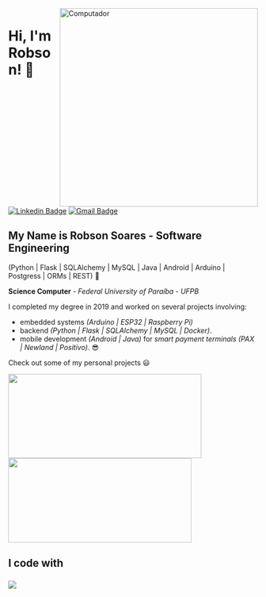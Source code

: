 <img src= "https://raw.githubusercontent.com/MicaelliMedeiros/micaellimedeiros/master/image/computer-illustration.png" min-width="400px" max-width="400px" width="400px" align="right" alt="Computador ">

<h1> Hi, I'm Robson! 👋 </h1>

[![Linkedin Badge](https://img.shields.io/badge/-LinkedIn-6633cc?style=flat-square&logo=Linkedin&logoColor=white&link=https://www.linkedin.com/in/robsonsoaresdev/)](https://www.linkedin.com/in/robsonsoaresdev/)
[![Gmail Badge](https://img.shields.io/badge/-Gmail-6633cc?style=flat-square&logo=Gmail&logoColor=white&link=mailto:robsonlimadeveloper@gmail.com)](mailto:robsonlimadeveloper@gmail.com)

## My Name is Robson Soares - **Software Engineering** 

(Python | Flask | SQLAlchemy | MySQL | Java | Android | Arduino | Postgress | ORMs | REST) 🚀

**Science Computer** - _Federal University of Paraíba - UFPB_

I completed my degree in 2019 and worked on several projects involving:
- embedded systems _(Arduino | ESP32 | Raspberry Pi)_
- backend _(Python | Flask | SQLAlchemy | MySQL | Docker)_.
- mobile development _(Android | Java)_ for _smart payment terminals (PAX | Newland | Positivo)_. 😎

Check out some of my personal projects 😃

 <a  href="https://github.com/anuraghazra/github-readme-stats">
  <img height=170 align="center" width=390 src="https://github-readme-streak-stats.herokuapp.com/?user=robsonlimadeveloper&layout=compact&langs_count=7&theme=sunset-gradient" />
</a>
<a href="https://github.com/anuraghazra/convoychat">
  <img height=170 align="center" width=370 src="https://github-readme-stats.vercel.app/api?username=robsonlimadeveloper&show_icons=true&theme=sunset-gradient&include_all_commits=true&count_private=true" />
</a>

###

<h2 align="left">I code with</h2>

###

<p align="left">
  <a href="https://skillicons.dev">
    <img src="https://skillicons.dev/icons?i=python,flask,fastapi,mysql,postgres,sqlite,git,docker,java,cpp,vscode,arduino" />
  </a>
</p>


<!--<div style="display: inline_block"><br>  
 
<img align="center" alt="Rafa-Js" height="50" width="60" src="https://cdn.jsdelivr.net/gh/devicons/devicon@latest/icons/python/python-original.svg" />
<img align="center" alt="Rafa-Js" height="50" width="60" src="https://cdn.jsdelivr.net/gh/devicons/devicon@latest/icons/flask/flask-original.svg" />
<img align="center" alt="Rafa-Js" height="50" width="60" src="https://cdn.jsdelivr.net/gh/devicons/devicon@latest/icons/sqlalchemy/sqlalchemy-original.svg" />
<img align="center" alt="Rafa-Js" height="50" width="60" src="https://cdn.jsdelivr.net/gh/devicons/devicon@latest/icons/mysql/mysql-original.svg" />
<img align="center" alt="Rafa-Js" height="50" width="60" src="https://cdn.jsdelivr.net/gh/devicons/devicon@latest/icons/postgresql/postgresql-original.svg" />
<img align="center" alt="Rafa-Js" height="50" width="60" src="https://cdn.jsdelivr.net/gh/devicons/devicon@latest/icons/microsoftsqlserver/microsoftsqlserver-original.svg" />
<img align="center" alt="Rafa-Js" height="50" width="60" src="https://cdn.jsdelivr.net/gh/devicons/devicon@latest/icons/android/android-original.svg" />
<img align="center" alt="Rafa-Js" height="50" width="60" src="https://cdn.jsdelivr.net/gh/devicons/devicon@latest/icons/java/java-original.svg" />
<img align="center" alt="Rafa-Js" height="50" width="60" src="https://cdn.jsdelivr.net/gh/devicons/devicon@latest/icons/arduino/arduino-original.svg" />
<img align="center" alt="Rafa-Js" height="50" width="60" src="https://cdn.jsdelivr.net/gh/devicons/devicon@latest/icons/cplusplus/cplusplus-original.svg" />
<img align="center" alt="Rafa-Js" height="50" width="60" src="https://cdn.jsdelivr.net/gh/devicons/devicon@latest/icons/raspberrypi/raspberrypi-original.svg" />

</div>
-->

<!--
**robsonlimadeveloper/robsonlimadeveloper** is a ✨ _special_ ✨ repository because its `README.md` (this file) appears on your GitHub profile.

Here are some ideas to get you started:

- 🔭 I’m currently working on ...
- 🌱 I’m currently learning ...
- 👯 I’m looking to collaborate on ...
- 🤔 I’m looking for help with ...
- 💬 Ask me about ...
- 📫 How to reach me: ...
- 😄 Pronouns: ...
- ⚡ Fun fact: ...
-->
